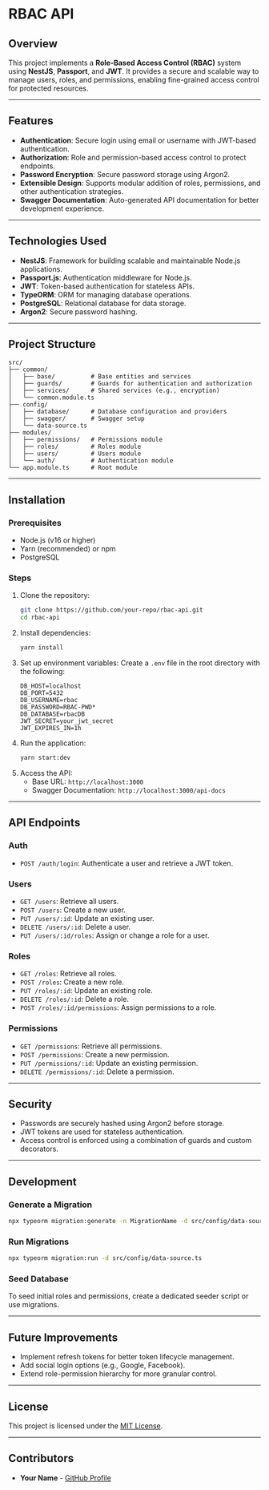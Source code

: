 # RBAC API

## Overview
This project implements a **Role-Based Access Control (RBAC)** system using **NestJS**, **Passport**, and **JWT**. It provides a secure and scalable way to manage users, roles, and permissions, enabling fine-grained access control for protected resources.

---

## Features
- **Authentication**: Secure login using email or username with JWT-based authentication.
- **Authorization**: Role and permission-based access control to protect endpoints.
- **Password Encryption**: Secure password storage using Argon2.
- **Extensible Design**: Supports modular addition of roles, permissions, and other authentication strategies.
- **Swagger Documentation**: Auto-generated API documentation for better development experience.

---

## Technologies Used
- **NestJS**: Framework for building scalable and maintainable Node.js applications.
- **Passport.js**: Authentication middleware for Node.js.
- **JWT**: Token-based authentication for stateless APIs.
- **TypeORM**: ORM for managing database operations.
- **PostgreSQL**: Relational database for data storage.
- **Argon2**: Secure password hashing.

---

## Project Structure
```
src/
├── common/
│   ├── base/          # Base entities and services
│   ├── guards/        # Guards for authentication and authorization
│   ├── services/      # Shared services (e.g., encryption)
│   └── common.module.ts
├── config/
│   ├── database/      # Database configuration and providers
│   ├── swagger/       # Swagger setup
│   └── data-source.ts
├── modules/
│   ├── permissions/   # Permissions module
│   ├── roles/         # Roles module
│   ├── users/         # Users module
│   └── auth/          # Authentication module
└── app.module.ts      # Root module
```

---

## Installation
### Prerequisites
- Node.js (v16 or higher)
- Yarn (recommended) or npm
- PostgreSQL

### Steps
1. Clone the repository:
   ```bash
   git clone https://github.com/your-repo/rbac-api.git
   cd rbac-api
   ```
2. Install dependencies:
   ```bash
   yarn install
   ```
3. Set up environment variables:
   Create a `.env` file in the root directory with the following:
   ```env
   DB_HOST=localhost
   DB_PORT=5432
   DB_USERNAME=rbac
   DB_PASSWORD=RBAC-PWD*
   DB_DATABASE=rbacDB
   JWT_SECRET=your_jwt_secret
   JWT_EXPIRES_IN=1h
   ```
4. Run the application:
   ```bash
   yarn start:dev
   ```
5. Access the API:
   - Base URL: `http://localhost:3000`
   - Swagger Documentation: `http://localhost:3000/api-docs`

---

## API Endpoints
### **Auth**
- `POST /auth/login`: Authenticate a user and retrieve a JWT token.

### **Users**
- `GET /users`: Retrieve all users.
- `POST /users`: Create a new user.
- `PUT /users/:id`: Update an existing user.
- `DELETE /users/:id`: Delete a user.
- `PUT /users/:id/roles`: Assign or change a role for a user.

### **Roles**
- `GET /roles`: Retrieve all roles.
- `POST /roles`: Create a new role.
- `PUT /roles/:id`: Update an existing role.
- `DELETE /roles/:id`: Delete a role.
- `POST /roles/:id/permissions`: Assign permissions to a role.

### **Permissions**
- `GET /permissions`: Retrieve all permissions.
- `POST /permissions`: Create a new permission.
- `PUT /permissions/:id`: Update an existing permission.
- `DELETE /permissions/:id`: Delete a permission.

---

## Security
- Passwords are securely hashed using Argon2 before storage.
- JWT tokens are used for stateless authentication.
- Access control is enforced using a combination of guards and custom decorators.

---

## Development
### Generate a Migration
```bash
npx typeorm migration:generate -n MigrationName -d src/config/data-source.ts
```

### Run Migrations
```bash
npx typeorm migration:run -d src/config/data-source.ts
```

### Seed Database
To seed initial roles and permissions, create a dedicated seeder script or use migrations.

---

## Future Improvements
- Implement refresh tokens for better token lifecycle management.
- Add social login options (e.g., Google, Facebook).
- Extend role-permission hierarchy for more granular control.

---

## License
This project is licensed under the [MIT License](LICENSE).

---

## Contributors
- **Your Name** - [GitHub Profile](https://github.com/your-username)
